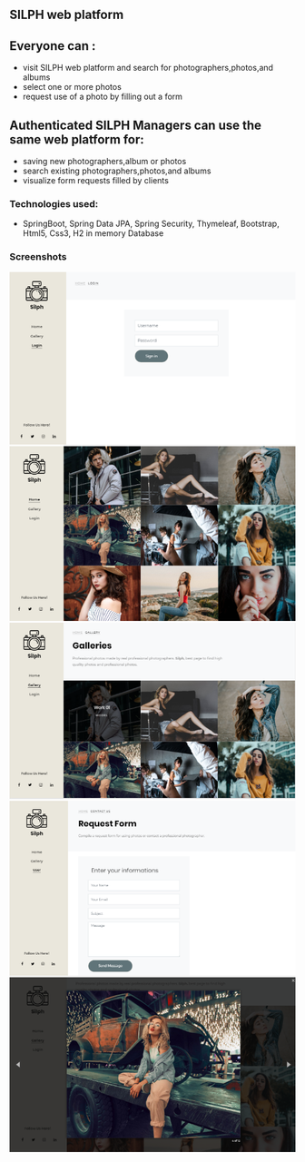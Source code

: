 ## SILPH web platform ##

## Everyone can :
* visit SILPH web platform and search for photographers,photos,and albums
* select one or more photos
* request use of a photo by filling out a form

## Authenticated SILPH Managers can use the same web platform for:
* saving new photographers,album or photos
* search existing photographers,photos,and albums
* visualize form requests filled by clients

### Technologies used:
* SpringBoot, Spring Data JPA, Spring Security, Thymeleaf, Bootstrap, Html5, Css3, H2 in memory Database

### Screenshots
![image](https://github.com/marselhoxha/silphSiw/blob/master/src/main/resources/static/screenshots/login.PNG)
![image](https://github.com/marselhoxha/silphSiw/blob/master/src/main/resources/static/screenshots/home.PNG)
![image](https://github.com/marselhoxha/silphSiw/blob/master/src/main/resources/static/screenshots/gallery.PNG)
![image](https://github.com/marselhoxha/silphSiw/blob/master/src/main/resources/static/screenshots/form.PNG)
![image](https://github.com/marselhoxha/silphSiw/blob/master/src/main/resources/static/screenshots/photo.PNG)
